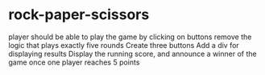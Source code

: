 # rock-paper-scissors
player should be able to play the game by clicking on buttons
remove the logic that plays exactly five rounds
Create three buttons
Add a div for displaying results
    Display the running score, and announce a winner of the game once one player reaches 5 points
